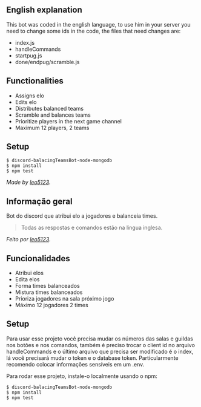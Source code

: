 ## English explanation
 
This bot was coded in the english language, to use him in your server you need to change some ids in the code, the files that need changes are:
* index.js
* handleCommands
* startpug.js
* done/endpug/scramble.js

## Functionalities

* Assigns elo
* Edits elo
* Distributes balanced teams
* Scramble and balances teams
* Prioritize players in the next game channel
* Maximum 12 players, 2 teams

## Setup


```
$ discord-balacingTeamsBot-node-mongodb
$ npm install
$ npm test
```

*Made by [leo5123](https://github.com/leo5123).*


## Informação geral
Bot do discord que atribui elo a jogadores e balanceia times.

 > Todas as respostas e comandos estão na lingua inglesa.

*Feito por [leo5123](https://github.com/leo5123).*

## Funcionalidades

* Atribui elos
* Edita elos
* Forma times balanceados
* Mistura times balanceados
* Prioriza jogadores na sala próximo jogo
* Máximo 12 jogadores 2 times

	
## Setup
Para usar esse projeto você precisa mudar os números das salas e guildas nos botões e nos comandos, também é preciso trocar o client id no arquivo handleCommands e o último arquivo que precisa ser modificado é o index, lá você precisará mudar o token e o database token. Particularmente recomendo colocar informações sensíveis em um .env.



Para rodar esse projeto, instale-o localmente usando o npm:

```
$ discord-balacingTeamsBot-node-mongodb
$ npm install
$ npm test
```


